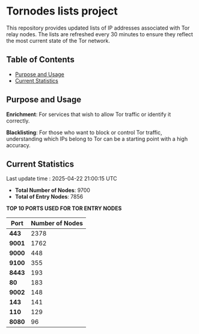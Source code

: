# Tornodes lists project

This repository provides updated lists of IP addresses associated with Tor relay nodes. The lists are refreshed every 30 minutes to ensure they reflect the most current state of the Tor network.

## Table of Contents

- [Purpose and Usage](#purpose-and-usage)
- [Current Statistics](#current-statistics)


## Purpose and Usage

**Enrichment**: For services that wish to allow Tor traffic or identify it correctly.

**Blacklisting**: For those who want to block or control Tor traffic, understanding which IPs belong to Tor can be a starting point with a high accuracy.

## Current Statistics

Last update time : 2025-04-22 21:00:15 UTC

- **Total Number of Nodes**: 9700
- **Total of Entry Nodes**: 7856

**TOP 10 PORTS USED FOR TOR ENTRY NODES**

| **Port** | **Number of Nodes** |
|------|-----------------|
| **443**   | 2378  |
| **9001**   | 1762  |
| **9000**   | 448  |
| **9100**   | 355  |
| **8443**   | 193  |
| **80**   | 183  |
| **9002**   | 148  |
| **143**   | 141  |
| **110**   | 129  |
| **8080**   | 96  |

